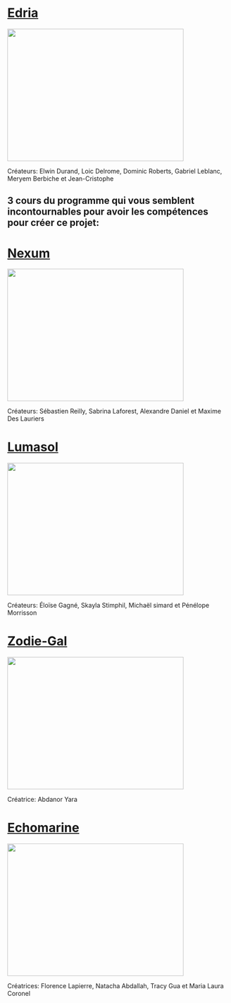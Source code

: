 # [Edria](https://tim-montmorency.com/2023/projets/EDRIA/docs/web/index.html)
<img width="400" height="300" src="https://tim-montmorency.com/2023/projets/EDRIA/docs/web/medias/banniere_v2.png">

Créateurs: Elwin Durand, Loic Delrome, Dominic Roberts, Gabriel Leblanc, Meryem Berbiche et Jean-Cristophe

 3 cours du programme qui vous semblent incontournables pour avoir les compétences pour créer ce projet:
- 

# [Nexum](https://tim-montmorency.com/2023/projets/Nexum/docs/web/index.html)
<img width="400" height="300" src="https://tim-montmorency.com/2023/projets/Nexum/docs/web/medias/bannièreNexum.png">

Créateurs: Sébastien Reilly, Sabrina Laforest, Alexandre Daniel et Maxime Des Lauriers


# [Lumasol](https://tim-montmorency.com/2023/projets/LumaSol/docs/web/index.html)
<img width="400" height="300" src="https://tim-montmorency.com/2023/projets/LumaSol/docs/web/medias/banniere_page_projet.jpg">

Créateurs: Éloïse Gagné, Skayla Stimphil, Michaël simard et Pénélope Morrisson


# [Zodie-Gal](https://tim-montmorency.com/2023/projets/Zodie-Gal/docs/web/index.html)
<img width="400" height="300" src="https://tim-montmorency.com/2023/projets/Zodie-Gal/docs/medias/couverture.png">

Créatrice: Abdanor Yara

# [Echomarine](https://tim-montmorency.com/2023/projets/Echomarine/docs/web/index.html)
<img width="400" height="300" src="https://tim-montmorency.com/2023/projets/Echomarine/docs/medias/banniere_v4.png">

Créatrices: Florence Lapierre, Natacha Abdallah, Tracy Gua et Maria Laura Coronel



